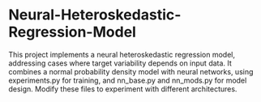 # Neural-Heteroskedastic-Regression-Model
This project implements a neural heteroskedastic regression model, addressing cases where target variability depends on input data. It combines a normal probability density model with neural networks, using experiments.py for training, and nn_base.py and nn_mods.py for model design. Modify these files to experiment with different architectures.
